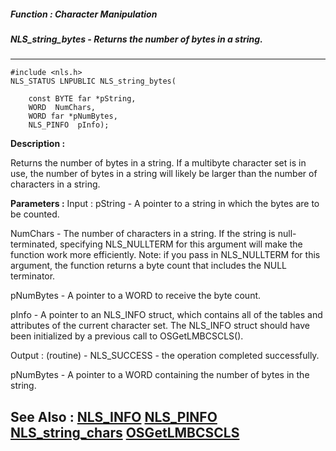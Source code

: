 ##### Function : Character Manipulation
##### NLS_string_bytes - Returns the number of bytes in a string.
---
```
#include <nls.h>
NLS_STATUS LNPUBLIC NLS_string_bytes(

	const BYTE far *pString,
	WORD  NumChars,
	WORD far *pNumBytes,
	NLS_PINFO  pInfo);
```
**Description :**

Returns the number of bytes in a string. If a multibyte character set is in 
use, the number of bytes in a string will likely be larger than the number of 
characters in a string.

**Parameters :**
Input :
pString  -  A pointer to a string in which the bytes are to be counted.

NumChars  -  The number of characters in a string. If the string is null-terminated, specifying NLS_NULLTERM for this argument will make the function work more efficiently. Note: if you pass in NLS_NULLTERM for this argument, the function returns a byte count that includes the NULL terminator.     

pNumBytes  -  A pointer to a WORD to receive the byte count.

pInfo  -  A pointer to an NLS_INFO struct, which contains all of the tables and attributes of the current character set. The NLS_INFO struct should have been initialized by a previous call to OSGetLMBCSCLS().

Output :
(routine)  -  NLS_SUCCESS - the operation completed successfully.


pNumBytes  -  A pointer to a WORD containing the number of bytes in the string.


**See Also :**
[NLS_INFO](/domino-c-api-docs/reference/Data/NLS_INFO)
[NLS_PINFO](/domino-c-api-docs/reference/Data/NLS_PINFO)
[NLS_string_chars](/domino-c-api-docs/reference/Func/NLS_string_chars)
[OSGetLMBCSCLS](/domino-c-api-docs/reference/Func/OSGetLMBCSCLS)
---

